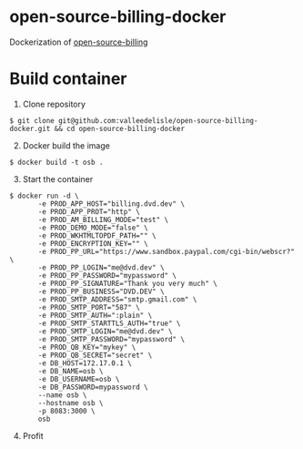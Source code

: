 # open-source-billing-docker
Dockerization of [open-source-billing](https://github.com/vteams/open-source-billing)

# Build container

1. Clone repository
```
$ git clone git@github.com:valleedelisle/open-source-billing-docker.git && cd open-source-billing-docker
```

2. Docker build the image
```
$ docker build -t osb .
```

3. Start the container
```
$ docker run -d \
       -e PROD_APP_HOST="billing.dvd.dev" \
       -e PROD_APP_PROT="http" \
       -e PROD_AM_BILLING_MODE="test" \
       -e PROD_DEMO_MODE="false" \
       -e PROD_WKHTMLTOPDF_PATH="" \
       -e PROD_ENCRYPTION_KEY="" \
       -e PROD_PP_URL="https://www.sandbox.paypal.com/cgi-bin/webscr?" \
       -e PROD_PP_LOGIN="me@dvd.dev" \
       -e PROD_PP_PASSWORD="mypassword" \
       -e PROD_PP_SIGNATURE="Thank you very much" \
       -e PROD_PP_BUSINESS="DVD.DEV" \
       -e PROD_SMTP_ADDRESS="smtp.gmail.com" \
       -e PROD_SMTP_PORT="587" \
       -e PROD_SMTP_AUTH=":plain" \
       -e PROD_SMTP_STARTTLS_AUTH="true" \
       -e PROD_SMTP_LOGIN="me@dvd.dev" \
       -e PROD_SMTP_PASSWORD="mypassword" \
       -e PROD_QB_KEY="mykey" \
       -e PROD_QB_SECRET="secret" \
       -e DB_HOST=172.17.0.1 \
       -e DB_NAME=osb \
       -e DB_USERNAME=osb \
       -e DB_PASSWORD=mypassword \
       --name osb \
       --hostname osb \
       -p 8083:3000 \
       osb
``` 

4. Profit
